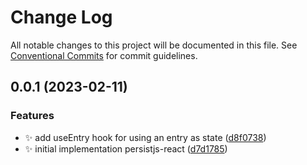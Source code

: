 # Change Log

All notable changes to this project will be documented in this file.
See [Conventional Commits](https://conventionalcommits.org) for commit guidelines.

## 0.0.1 (2023-02-11)


### Features

* :sparkles: add useEntry hook for using an entry as state ([d8f0738](https://github.com/GustavEikaas/persistjs/commit/d8f073897d1ec17f92cfd7a6a03cd05f4c78f898))
* :sparkles: initial implementation persistjs-react ([d7d1785](https://github.com/GustavEikaas/persistjs/commit/d7d1785912eee6fafb364255e65d1e8bfd8fb3dd))
